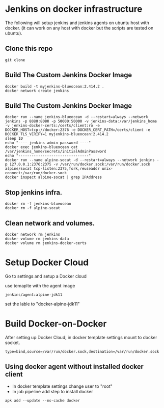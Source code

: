 # Jenkins on docker infrastructure

The following will setup jenkins and jenkins agents on ubuntu host with docker. (it can work on any host with docker but the scripts are tested on ubuntu).

## Clone this repo 

``` shell
git clone 
``` 

## Build The Custom Jenkins Docker Image

``` shell
docker build -t myjenkins-blueocean:2.414.2 .
docker network create jenkins
```

## Build The Custom Jenkins Docker Image

``` shell
docker run --name jenkins-blueocean -d --restart=always --network jenkins -p 8080:8080 -p 50000:50000 -v jenkins-data:/var/jenkins_home -v jenkins-docker-certs:/certs/client:ro -e DOCKER_HOST=tcp://docker:2376 -e DOCKER_CERT_PATH=/certs/client -e DOCKER_TLS_VERIFY=1 myjenkins-blueocean:2.414.2
sleep 10
echo "---- jenkins admin password ----"
docker exec jenkins-blueocean cat /var/jenkins_home/secrets/initialAdminPassword
echo "--------------------------------"
docker run --name alpine-socat -d --restart=always --network jenkins -p 127.0.0.1:2376:2375 -v /var/run/docker.sock:/var/run/docker.sock alpine/socat tcp-listen:2375,fork,reuseaddr unix-connect:/var/run/docker.sock
docker inspect alpine-socat | grep IPAddress
```

## Stop jenkins infra.

``` shell
docker rm -f jenkins-blueocean
docker rm -f alpine-socat
```

## Clean network and volumes.

``` shell
docker network rm jenkins
docker volume rm jenkins-data
docker volume rm jenkins-docker-certs
```

# Setup Docker Cloud

Go to settings and setup a Docker cloud

use temaplte with the agent image

``` shell
jenkins/agent:alpine-jdk11
```

set the lable to "docker-alpine-jdk11"

# Build Docker-on-Docker

After setting up Docker Cloud, in docker template settings mount to docker socket.

``` shell
type=bind,source=/var/run/docker.sock,destination=/var/run/docker.sock
```

## Using docker agent without installed docker client

- In docker template settings change user to "root"
- In job pipeline add step to install docker

``` shell
apk add --update --no-cache docker
```


